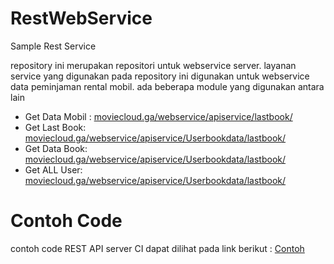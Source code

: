 # RestWebService
Sample Rest Service

repository ini merupakan repositori untuk webservice server. layanan service yang digunakan pada repository ini digunakan untuk webservice data peminjaman rental mobil. ada beberapa module yang digunakan antara lain

<ul>
  <li>Get Data Mobil : <a href="http://moviecloud.ga/webservice/apiservice/Userbookdata/lastbook/">  moviecloud.ga/webservice/apiservice/lastbook/</a></li>
  <li>Get Last Book: <a href="http://moviecloud.ga/webservice/apiservice/Userbookdata/lastbook/"> moviecloud.ga/webservice/apiservice/Userbookdata/lastbook/</a></li>
  <li>Get Data Book: <a href="http://moviecloud.ga/webservice/apiservice/Userbookdata/lastbook/"> moviecloud.ga/webservice/apiservice/Userbookdata/lastbook/</a></li>
  <li>Get ALL User: <a href="http://moviecloud.ga/webservice/apiservice/Userbookdata/lastbook/"> moviecloud.ga/webservice/apiservice/Userbookdata/lastbook/</a></li>
</ul>


# Contoh Code

contoh code REST API server CI dapat dilihat pada link berikut : <a href='https://github.com/kalvinkrishna/RestWebService/blob/master/application/controllers/apiservice/Userbookdata.php'>Contoh<a>
